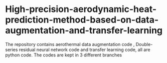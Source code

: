 # High-precision-aerodynamic-heat-prediction-method-based-on-data-augmentation-and-transfer-learning
The repository contains aerothermal data augmentation code , Double-series residual neural network code and transfer learning code, all are python code.
The codes are kept in 3 different branches
